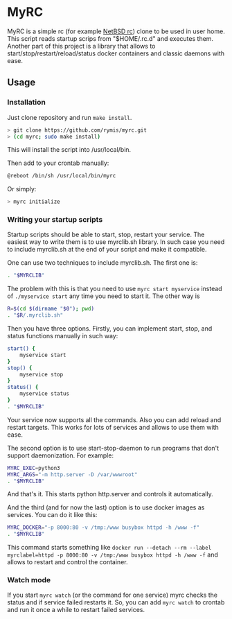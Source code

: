 MyRC
====
MyRC is a simple rc (for example [NetBSD rc](https://www.netbsd.org/docs/guide/en/chap-rc.html)) clone to be used in user home. This script reads startup scrips from "$HOME/.rc.d" and executes them. Another part of this project is a library that allows to start/stop/restart/reload/status docker containers and classic daemons with ease.

## Usage

### Installation
Just clone repository and run `make install`.
```sh
> git clone https://github.com/rymis/myrc.git
> (cd myrc; sudo make install)
```
This will install the script into /usr/local/bin.

Then add to your crontab manually:
```sh
@reboot /bin/sh /usr/local/bin/myrc
```

Or simply:
```sh
> myrc initialize
```

### Writing your startup scripts
Startup scripts should be able to start, stop, restart your service. The easiest way to write them is to use myrclib.sh library. In such case you need to include myrclib.sh at the end of your script and make it compatible.

One can use two techniques to include myrclib.sh. The first one is:
```sh
. "$MYRCLIB"
```

The problem with this is that you need to use `myrc start myservice` instead of `./myservice start` any time you need to start it. The other way is
```sh
R=$(cd $(dirname "$0"); pwd)
. "$R/.myrclib.sh"
```

Then you have three options. Firstly, you can implement start, stop, and status functions manually in such way:
```sh
start() {
    myservice start
}
stop() {
    myservice stop
}
status() {
    myservice status
}
. "$MYRCLIB"
```

Your service now supports all the commands. Also you can add reload and restart targets. This works for lots of services and allows to use them with ease.

The second option is to use start-stop-daemon to run programs that don't support daemonization. For example:
```sh
MYRC_EXEC=python3
MYRC_ARGS="-m http.server -D /var/wwwroot"
. "$MYRCLIB"
```

And that's it. This starts python http.server and controls it automatically.

And the third (and for now the last) option is to use docker images as services. You can do it like this:
```sh
MYRC_DOCKER="-p 8000:80 -v /tmp:/www busybox httpd -h /www -f"
. "$MYRCLIB"
```

This command starts something like `docker run --detach --rm --label myrclabel=httpd -p 8000:80 -v /tmp:/www busybox httpd -h /www -f` and allows to restart and control the container.

### Watch mode
If you start `myrc watch` (or the command for one service) myrc checks the status and if service failed restarts it. So, you can add `myrc watch` to crontab and run it once a while to restart failed services.


